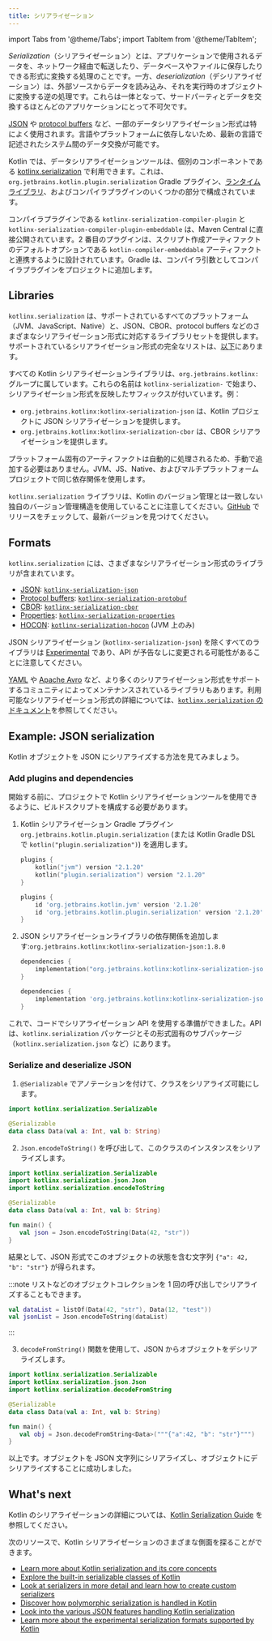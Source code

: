 ```yaml
---
title: シリアライゼーション
---
```

import Tabs from '@theme/Tabs';
import TabItem from '@theme/TabItem';

_Serialization_（シリアライゼーション）とは、アプリケーションで使用されるデータを、ネットワーク経由で転送したり、データベースやファイルに保存したりできる形式に変換する処理のことです。一方、_deserialization_（デシリアライゼーション）は、外部ソースからデータを読み込み、それを実行時のオブジェクトに変換する逆の処理です。これらは一体となって、サードパーティとデータを交換するほとんどのアプリケーションにとって不可欠です。

[JSON](https://www.json.org/json-en.html) や [protocol buffers](https://developers.google.com/protocol-buffers) など、一部のデータシリアライゼーション形式は特によく使用されます。言語やプラットフォームに依存しないため、最新の言語で記述されたシステム間のデータ交換が可能です。

Kotlin では、データシリアライゼーションツールは、個別のコンポーネントである [kotlinx.serialization](https://github.com/Kotlin/kotlinx.serialization) で利用できます。これは、`org.jetbrains.kotlin.plugin.serialization` Gradle プラグイン、[ランタイムライブラリ](#libraries)、およびコンパイラプラグインのいくつかの部分で構成されています。

コンパイラプラグインである `kotlinx-serialization-compiler-plugin` と `kotlinx-serialization-compiler-plugin-embeddable` は、Maven Central に直接公開されています。2 番目のプラグインは、スクリプト作成アーティファクトのデフォルトオプションである `kotlin-compiler-embeddable` アーティファクトと連携するように設計されています。Gradle は、コンパイラ引数としてコンパイラプラグインをプロジェクトに追加します。

## Libraries

`kotlinx.serialization` は、サポートされているすべてのプラットフォーム（JVM、JavaScript、Native）と、JSON、CBOR、protocol buffers などのさまざまなシリアライゼーション形式に対応するライブラリセットを提供します。サポートされているシリアライゼーション形式の完全なリストは、[以下](#formats)にあります。

すべての Kotlin シリアライゼーションライブラリは、`org.jetbrains.kotlinx:` グループに属しています。これらの名前は `kotlinx-serialization-` で始まり、シリアライゼーション形式を反映したサフィックスが付いています。例：
* `org.jetbrains.kotlinx:kotlinx-serialization-json` は、Kotlin プロジェクトに JSON シリアライゼーションを提供します。
* `org.jetbrains.kotlinx:kotlinx-serialization-cbor` は、CBOR シリアライゼーションを提供します。

プラットフォーム固有のアーティファクトは自動的に処理されるため、手動で追加する必要はありません。JVM、JS、Native、およびマルチプラットフォームプロジェクトで同じ依存関係を使用します。

`kotlinx.serialization` ライブラリは、Kotlin のバージョン管理とは一致しない独自のバージョン管理構造を使用していることに注意してください。[GitHub](https://github.com/Kotlin/kotlinx.serialization/releases) でリリースをチェックして、最新バージョンを見つけてください。

## Formats

`kotlinx.serialization` には、さまざまなシリアライゼーション形式のライブラリが含まれています。

* [JSON](https://www.json.org/): [`kotlinx-serialization-json`](https://github.com/Kotlin/kotlinx.serialization/blob/master/formats/README#json)
* [Protocol buffers](https://developers.google.com/protocol-buffers): [`kotlinx-serialization-protobuf`](https://github.com/Kotlin/kotlinx.serialization/blob/master/formats/README#protobuf)
* [CBOR](https://cbor.io/): [`kotlinx-serialization-cbor`](https://github.com/Kotlin/kotlinx.serialization/blob/master/formats/README#cbor)
* [Properties](https://en.wikipedia.org/wiki/.properties): [`kotlinx-serialization-properties`](https://github.com/Kotlin/kotlinx.serialization/blob/master/formats/README#properties)
* [HOCON](https://github.com/lightbend/config/blob/master/HOCON): [`kotlinx-serialization-hocon`](https://github.com/Kotlin/kotlinx.serialization/blob/master/formats/README#hocon) (JVM 上のみ)

JSON シリアライゼーション (`kotlinx-serialization-json`) を除くすべてのライブラリは [Experimental](components-stability) であり、API が予告なしに変更される可能性があることに注意してください。

[YAML](https://yaml.org/) や [Apache Avro](https://avro.apache.org/) など、より多くのシリアライゼーション形式をサポートするコミュニティによってメンテナンスされているライブラリもあります。利用可能なシリアライゼーション形式の詳細については、[`kotlinx.serialization` のドキュメント](https://github.com/Kotlin/kotlinx.serialization/blob/master/formats/README)を参照してください。

## Example: JSON serialization

Kotlin オブジェクトを JSON にシリアライズする方法を見てみましょう。

### Add plugins and dependencies

開始する前に、プロジェクトで Kotlin シリアライゼーションツールを使用できるように、ビルドスクリプトを構成する必要があります。

1. Kotlin シリアライゼーション Gradle プラグイン `org.jetbrains.kotlin.plugin.serialization` (または Kotlin Gradle DSL で `kotlin("plugin.serialization")`) を適用します。

    <Tabs groupId="build-script">
    <TabItem value="kotlin" label="Kotlin" default>

    ```kotlin
    plugins {
        kotlin("jvm") version "2.1.20"
        kotlin("plugin.serialization") version "2.1.20"
    }
    ```

    </TabItem>
    <TabItem value="groovy" label="Groovy" default>

    ```groovy
    plugins {
        id 'org.jetbrains.kotlin.jvm' version '2.1.20'
        id 'org.jetbrains.kotlin.plugin.serialization' version '2.1.20'  
    }
    ```

    </TabItem>
    </Tabs>

2. JSON シリアライゼーションライブラリの依存関係を追加します:`org.jetbrains.kotlinx:kotlinx-serialization-json:1.8.0`

    <Tabs groupId="build-script">
    <TabItem value="kotlin" label="Kotlin" default>

    ```kotlin
    dependencies {
        implementation("org.jetbrains.kotlinx:kotlinx-serialization-json:1.8.0")
    } 
    ```

    </TabItem>
    <TabItem value="groovy" label="Groovy" default>

    ```groovy
    dependencies {
        implementation 'org.jetbrains.kotlinx:kotlinx-serialization-json:1.8.0'
    } 
    ```

    </TabItem>
    </Tabs>

これで、コードでシリアライゼーション API を使用する準備ができました。API は、`kotlinx.serialization` パッケージとその形式固有のサブパッケージ（`kotlinx.serialization.json` など）にあります。

### Serialize and deserialize JSON

1. `@Serializable` でアノテーションを付けて、クラスをシリアライズ可能にします。

```kotlin
import kotlinx.serialization.Serializable

@Serializable
data class Data(val a: Int, val b: String)
```

2. `Json.encodeToString()` を呼び出して、このクラスのインスタンスをシリアライズします。

```kotlin
import kotlinx.serialization.Serializable
import kotlinx.serialization.json.Json
import kotlinx.serialization.encodeToString

@Serializable
data class Data(val a: Int, val b: String)

fun main() {
   val json = Json.encodeToString(Data(42, "str"))
}
```

結果として、JSON 形式でこのオブジェクトの状態を含む文字列 `{"a": 42, "b": "str"}` が得られます。

:::note
リストなどのオブジェクトコレクションを 1 回の呼び出しでシリアライズすることもできます。

```kotlin
val dataList = listOf(Data(42, "str"), Data(12, "test"))
val jsonList = Json.encodeToString(dataList)
```

:::

3. `decodeFromString()` 関数を使用して、JSON からオブジェクトをデシリアライズします。

```kotlin
import kotlinx.serialization.Serializable
import kotlinx.serialization.json.Json
import kotlinx.serialization.decodeFromString

@Serializable
data class Data(val a: Int, val b: String)

fun main() {
   val obj = Json.decodeFromString<Data>("""{"a":42, "b": "str"}""")
}
```

以上です。オブジェクトを JSON 文字列にシリアライズし、オブジェクトにデシリアライズすることに成功しました。

## What's next

Kotlin のシリアライゼーションの詳細については、[Kotlin Serialization Guide](https://github.com/Kotlin/kotlinx.serialization/blob/master/docs/serialization-guide) を参照してください。

次のリソースで、Kotlin シリアライゼーションのさまざまな側面を探ることができます。

* [Learn more about Kotlin serialization and its core concepts](https://github.com/Kotlin/kotlinx.serialization/blob/master/docs/basic-serialization)
* [Explore the built-in serializable classes of Kotlin](https://github.com/Kotlin/kotlinx.serialization/blob/master/docs/builtin-classes)
* [Look at serializers in more detail and learn how to create custom serializers](https://github.com/Kotlin/kotlinx.serialization/blob/master/docs/serializers)
* [Discover how polymorphic serialization is handled in Kotlin](https://github.com/Kotlin/kotlinx.serialization/blob/master/docs/polymorphism#open-polymorphism)
* [Look into the various JSON features handling Kotlin serialization](https://github.com/Kotlin/kotlinx.serialization/blob/master/docs/json#json-elements)
* [Learn more about the experimental serialization formats supported by Kotlin](https://github.com/Kotlin/kotlinx.serialization/blob/master/docs/formats)